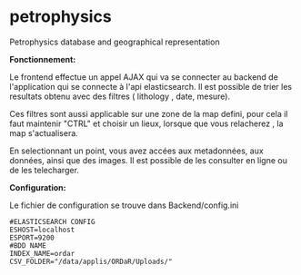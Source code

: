 # petrophysics
Petrophysics database and geographical representation

**Fonctionnement:**

Le frontend effectue un appel AJAX qui va se connecter au backend de l'application qui se connecte à l'api elasticsearch.
Il est possible de trier les resultats obtenu avec des filtres ( lithology , date, mesure).

Ces filtres sont aussi applicable sur une zone de la map defini, pour cela il faut maintenir "CTRL" et choisir un lieux, lorsque que vous relacherez ,
la map s'actualisera.

En selectionnant un point, vous avez accées aux metadonnées, aux données, ainsi que des images.
Il est possible de les consulter en ligne ou de les telecharger.

**Configuration:**

Le fichier de configuration se trouve dans Backend/config.ini

    #ELASTICSEARCH CONFIG
    ESHOST=localhost
    ESPORT=9200
    #BDD NAME
    INDEX_NAME=ordar
    CSV_FOLDER="/data/applis/ORDaR/Uploads/"

